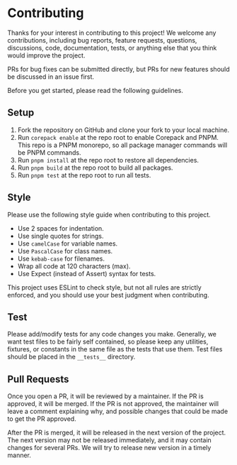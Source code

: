 # Contributing

Thanks for your interest in contributing to this project! We welcome any contributions, including bug reports, feature requests, questions, discussions, code, documentation, tests, or anything else that you think would improve the project.

PRs for bug fixes can be submitted directly, but PRs for new features should be discussed in an issue first.

Before you get started, please read the following guidelines.

## Setup

1. Fork the repository on GitHub and clone your fork to your local machine.
2. Run `corepack enable` at the repo root to enable Corepack and PNPM. This repo is a PNPM monorepo, so all package manager commands will be PNPM commands.
3. Run `pnpm install` at the repo root to restore all dependencies.
4. Run `pnpm build` at the repo root to build all packages.
5. Run `pnpm test` at the repo root to run all tests.

## Style

Please use the following style guide when contributing to this project.

- Use 2 spaces for indentation.
- Use single quotes for strings.
- Use `camelCase` for variable names.
- Use `PascalCase` for class names.
- Use `kebab-case` for filenames.
- Wrap all code at 120 characters (max).
- Use Expect (instead of Assert) syntax for tests.

This project uses ESLint to check style, but not all rules are strictly enforced, and you should use your best judgment when contributing.

## Test

Please add/modify tests for any code changes you make. Generally, we want test files to be fairly self contained, so please keep any utilities, fixtures, or constants in the same file as the tests that use them. Test files should be placed in the `__tests__` directory.

## Pull Requests

Once you open a PR, it will be reviewed by a maintainer. If the PR is approved, it will be merged. If the PR is not approved, the maintainer will leave a comment explaining why, and possible changes that could be made to get the PR approved.

After the PR is merged, it will be released in the next version of the project. The next version may not be released immediately, and it may contain changes for several PRs. We will try to release new version in a timely manner.
